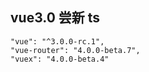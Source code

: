## vue3.0 尝新 ts 
```
"vue": "^3.0.0-rc.1",
"vue-router": "4.0.0-beta.7",
"vuex": "4.0.0-beta.4"
```

